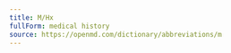 ```yaml
---
title: M/Hx
fullForm: medical history
source: https://openmd.com/dictionary/abbreviations/m
---
```

